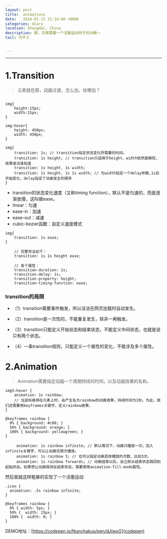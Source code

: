 ```yaml
---
layout: post
title:  animations
date:   2018-01-15 21:16:00 +0800
categories: diary
location: ShangHai, China
description: 额，页面需要一个活塞运动样子的动画～
tail: 巧不工


---
```

---

1.Transition
============

> 元素就在那，动画过渡，怎么加，给哪加？

```

img{
    height:15px;
    width:15px;
}

img:hover{
    height: 450px;
    width: 450px;
}

img{
    transition: 1s; // transition指定状态变化所需要的时间。
    transition: 1s height; // transition只适用于height，width依然是瞬现，效果谁试谁知道
    transition: 1s height, 1s width;
    transition: 1s height, 1s 1s width; // 为width指定一个delay参数,1s后开始变化，delay指定了动画发生的顺序
}

```

* transition的状态变化速度（又称timing function），默认不是匀速的，而是逐渐放慢，这叫做ease。
* linear：匀速
* ease-in：加速
* ease-out：减速
* cubic-bezier函数：自定义速度模式
```
img{
    transition: 1s ease;
}
```

```
    // 完整写法如下：
    transition: 1s 1s height ease;
    
    // 各个属性：
    transition-duration: 1s;
    transition-delay: 1s;
    transition-property: height;
    transition-timing-function: ease;

```


### transition的局限

+ （1）transition需要事件触发，所以没法在网页加载时自动发生。

+ （2）transition是一次性的，不能重复发生，除非一再触发。

+ （3）transition只能定义开始状态和结束状态，不能定义中间状态，也就是说只有两个状态。

+ （4）一条transition规则，只能定义一个属性的变化，不能涉及多个属性。



2.Animation
===========

> Animation需要指定动画一个周期持续的时间，以及动画效果的名称。

```
img5:hover {
    animation: 1s rainbow;
    // 当鼠标悬停在元素上时，会产生名为rainbow的动画效果，持续时间为1秒。为此，我们还需要用keyframes关键字，定义rainbow效果。
}

@keyframes rainbow {
  0% { background: #c00; }
  50% { background: orange; }
  100% { background: yellowgreen; }
}

     animation: 1s rainbow infinite; // 默认情况下，动画只播放一次。加入infinite关键字，可以让动画无限次播放。
     animation: 1s rainbow 3; // 也可以指定动画具体播放的次数，比如3次。
     animation: 1s rainbow forwards; // 动画结束以后，会立即从结束状态跳回到起始状态。如果想让动画保持在结束状态，需要使用animation-fill-mode属性。

```

然后我就这样粗暴的实现了一个活塞运动

```
.icon {
  animation: .5s rainbow infinite;
}

@keyframes rainbow {
  0% { width: 5px; }
  50% {  width: 15px; }
  100% {  width: 0; }
}
```

DEMO地址：[https://codepen.io/Nunchakus/pen/dJjwxG](codepen)
